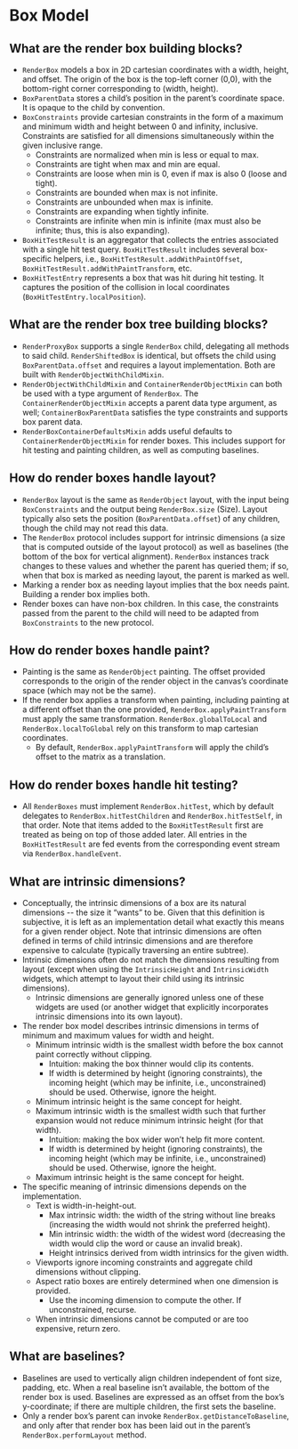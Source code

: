 # Box Model


## What are the render box building blocks?

* `RenderBox` models a box in 2D cartesian coordinates with a width, height, and offset. The origin of the box is the top-left corner \(0,0\), with the bottom-right corner corresponding to \(width, height\).
* `BoxParentData` stores a child’s position in the parent’s coordinate space. It is opaque to the child by convention.
* `BoxConstraints` provide cartesian constraints in the form of a maximum and minimum width and height between 0 and infinity, inclusive. Constraints are satisfied for all dimensions simultaneously within the given inclusive range.
  * Constraints are normalized when min is less or equal to max.
  * Constraints are tight when max and min are equal.
  * Constraints are loose when min is 0, even if max is also 0 \(loose and tight\).
  * Constraints are bounded when max is not infinite.
  * Constraints are unbounded when max is infinite.
  * Constraints are expanding when tightly infinite.
  * Constraints are infinite when min is infinite \(max must also be infinite; thus, this is also expanding\).
* `BoxHitTestResult` is an aggregator that collects the entries associated with a single hit test query. `BoxHitTestResult` includes several box-specific helpers, i.e., `BoxHitTestResult.addWithPaintOffset`, `BoxHitTestResult.addWithPaintTransform`, etc.
* `BoxHitTestEntry` represents a box that was hit during hit testing. It captures the position of the collision in local coordinates \(`BoxHitTestEntry.localPosition`\).

## What are the render box tree building blocks? 

* `RenderProxyBox` supports a single `RenderBox` child, delegating all methods to said child. `RenderShiftedBox` is identical, but offsets the child using `BoxParentData.offset` and requires a layout implementation. Both are built with `RenderObjectWithChildMixin`.
* `RenderObjectWithChildMixin` and `ContainerRenderObjectMixin` can both be used with a type argument of `RenderBox`. The `ContainerRenderObjectMixin` accepts a parent data type argument, as well; `ContainerBoxParentData` satisfies the type constraints and supports box parent data.
* `RenderBoxContainerDefaultsMixin` adds useful defaults to `ContainerRenderObjectMixin` for render boxes. This includes support for hit testing and painting children, as well as computing baselines.

## How do render boxes handle layout?

* `RenderBox` layout is the same as `RenderObject` layout, with the input being `BoxConstraints` and the output being `RenderBox.size` \(Size\). Layout typically also sets the position \(`BoxParentData.offset`\) of any children, though the child may not read this data.
* The `RenderBox` protocol includes support for intrinsic dimensions \(a size that is computed outside of the layout protocol\) as well as baselines \(the bottom of the box for vertical alignment\). `RenderBox` instances track changes to these values and whether the parent has queried them; if so, when that box is marked as needing layout, the parent is marked as well.
* Marking a render box as needing layout implies that the box needs paint. Building a render box implies both.
* Render boxes can have non-box children. In this case, the constraints passed from the parent to the child will need to be adapted from `BoxConstraints` to the new protocol.

## How do render boxes handle paint?

* Painting is the same as `RenderObject` painting. The offset provided corresponds to the origin of the render object in the canvas’s coordinate space \(which may not be the same\).
* If the render box applies a transform when painting, including painting at a different offset than the one provided, `RenderBox.applyPaintTransform` must apply the same transformation. `RenderBox.globalToLocal` and `RenderBox.localToGlobal` rely on this transform to map cartesian coordinates.
  * By default, `RenderBox.applyPaintTransform` will apply the child’s offset to the matrix as a translation.

## How do render boxes handle hit testing?

* All `RenderBoxes` must implement `RenderBox.hitTest`, which by default delegates to `RenderBox.hitTestChildren` and `RenderBox.hitTestSelf`, in that order. Note that items added to the `BoxHitTestResult` first are treated as being on top of those added later. All entries in the `BoxHitTestResult` are fed events from the corresponding event stream via `RenderBox.handleEvent`.

## What are intrinsic dimensions?

* Conceptually, the intrinsic dimensions of a box are its natural dimensions -- the size it “wants” to be. Given that this definition is subjective, it is left as an implementation detail what exactly this means for a given render object. Note that intrinsic dimensions are often defined in terms of child intrinsic dimensions and are therefore expensive to calculate \(typically traversing an entire subtree\).
* Intrinsic dimensions often do not match the dimensions resulting from layout \(except when using the `IntrinsicHeight` and `IntrinsicWidth` widgets, which attempt to layout their child using its intrinsic dimensions\).
  * Intrinsic dimensions are generally ignored unless one of these widgets are used \(or another widget that explicitly incorporates intrinsic dimensions into its own layout\).
* The render box model describes intrinsic dimensions in terms of minimum and maximum values for width and height.
  * Minimum intrinsic width is the smallest width before the box cannot paint correctly without clipping.
    * Intuition: making the box thinner would clip its contents.
    * If width is determined by height \(ignoring constraints\), the incoming height \(which may be infinite, i.e., unconstrained\) should be used. Otherwise, ignore the height.
  * Minimum intrinsic height is the same concept for height.
  * Maximum intrinsic width is the smallest width such that further expansion would not reduce minimum intrinsic height \(for that width\).
    * Intuition: making the box wider won’t help fit more content.
    * If width is determined by height \(ignoring constraints\), the incoming height \(which may be infinite, i.e., unconstrained\) should be used. Otherwise, ignore the height.
  * Maximum intrinsic height is the same concept for height.
* The specific meaning of intrinsic dimensions depends on the implementation.
  * Text is width-in-height-out.
    * Max intrinsic width: the width of the string without line breaks \(increasing the width would not shrink the preferred height\).
    * Min intrinsic width: the width of the widest word \(decreasing the width would clip the word or cause an invalid break\).
    * Height intrinsics derived from width intrinsics for the given width.
  * Viewports ignore incoming constraints and aggregate child dimensions without clipping.
  * Aspect ratio boxes are entirely determined when one dimension is provided.
    * Use the incoming dimension to compute the other. If unconstrained, recurse.
  * When intrinsic dimensions cannot be computed or are too expensive, return zero.

## What are baselines?

* Baselines are used to vertically align children independent of font size, padding, etc. When a real baseline isn’t available, the bottom of the render box is used. Baselines are expressed as an offset from the box’s y-coordinate; if there are multiple children, the first sets the baseline.
* Only a render box’s parent can invoke `RenderBox.getDistanceToBaseline`, and only after that render box has been laid out in the parent’s `RenderBox.performLayout` method.

